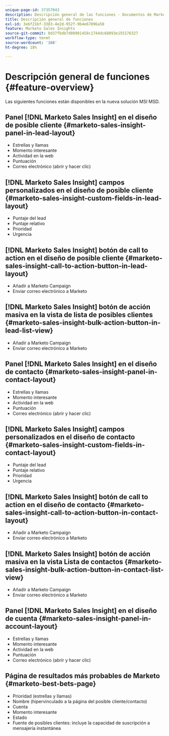 ```yaml
---
unique-page-id: 37357043
description: Descripción general de las funciones - Documentos de Marketo - Documentación del producto
title: Descripción general de funciones
exl-id: 3e6f21bf-3383-4e2d-952f-9b4e67896a58
feature: Marketo Sales Insights
source-git-commit: 0d37fbdb7d08901458c1744dc68893e155176327
workflow-type: tm+mt
source-wordcount: '168'
ht-degree: 18%

---
```


# Descripción general de funciones {#feature-overview}

Las siguientes funciones están disponibles en la nueva solución MSI MSD.

## Panel [!DNL Marketo Sales Insight] en el diseño de posible cliente  {#marketo-sales-insight-panel-in-lead-layout}

* Estrellas y llamas
* Momento interesante
* Actividad en la web
* Puntuación
* Correo electrónico (abrir y hacer clic)

## [!DNL Marketo Sales Insight] campos personalizados en el diseño de posible cliente  {#marketo-sales-insight-custom-fields-in-lead-layout}

* Puntaje del lead
* Puntaje relativo
* Prioridad
* Urgencia

## [!DNL Marketo Sales Insight] botón de call to action en el diseño de posible cliente  {#marketo-sales-insight-call-to-action-button-in-lead-layout}

* Añadir a Marketo Campaign
* Enviar correo electrónico a Marketo

## [!DNL Marketo Sales Insight] botón de acción masiva en la vista de lista de posibles clientes  {#marketo-sales-insight-bulk-action-button-in-lead-list-view}

* Añadir a Marketo Campaign
* Enviar correo electrónico a Marketo

## Panel [!DNL Marketo Sales Insight] en el diseño de contacto  {#marketo-sales-insight-panel-in-contact-layout}

* Estrellas y llamas
* Momento interesante
* Actividad en la web
* Puntuación
* Correo electrónico (abrir y hacer clic)

## [!DNL Marketo Sales Insight] campos personalizados en el diseño de contacto  {#marketo-sales-insight-custom-fields-in-contact-layout}

* Puntaje del lead
* Puntaje relativo
* Prioridad
* Urgencia

## [!DNL Marketo Sales Insight] botón de call to action en el diseño de contacto  {#marketo-sales-insight-call-to-action-button-in-contact-layout}

* Añadir a Marketo Campaign
* Enviar correo electrónico a Marketo

## [!DNL Marketo Sales Insight] botón de acción masiva en la vista Lista de contactos  {#marketo-sales-insight-bulk-action-button-in-contact-list-view}

* Añadir a Marketo Campaign
* Enviar correo electrónico a Marketo

## Panel [!DNL Marketo Sales Insight] en el diseño de cuenta {#marketo-sales-insight-panel-in-account-layout}

* Estrellas y llamas
* Momento interesante
* Actividad en la web
* Puntuación
* Correo electrónico (abrir y hacer clic)

## Página de resultados más probables de Marketo {#marketo-best-bets-page}

* Prioridad (estrellas y llamas)
* Nombre (hipervinculado a la página del posible cliente/contacto)
* Cuenta
* Momento interesante
* Estado
* Fuente de posibles clientes: incluye la capacidad de suscripción a mensajería instantánea
